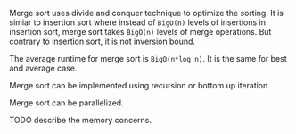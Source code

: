 
Merge sort uses divide and conquer technique to optimize the sorting. It is simiar to insertion sort where instead of `BigO(n)` levels of insertions in insertion sort, merge sort takes `BigO(n)` levels of merge operations. But contrary to insertion sort, it is not inversion bound. 

The average runtime for merge sort is `BigO(n*log n)`. It is the same for best and average case.

Merge sort can be implemented using recursion or bottom up iteration. 

Merge sort can be parallelized. 

TODO describe the memory concerns.
